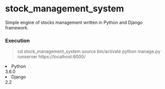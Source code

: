 # stock_management_system


Simple engine of stocks management written in Python and Django framework.

<h3>Execution</h3>

> cd stock_management_system
> source bin/activate
> python manage.py runserver
> https://localhost:8000/

<li>Python</li>
3.6.0
<li>Django</li>
2.2



